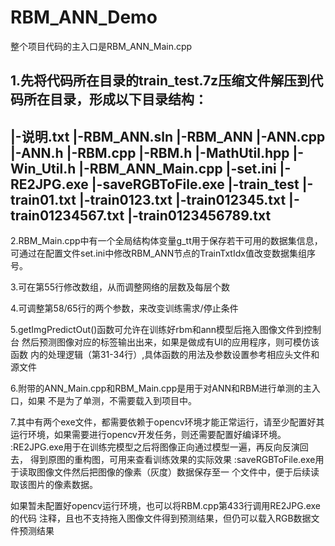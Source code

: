 # RBM_ANN_Demo

整个项目代码的主入口是RBM_ANN_Main.cpp

1.先将代码所在目录的train_test.7z压缩文件解压到代码所在目录，形成以下目录结构：
---------------------------
|-说明.txt
|-RBM_ANN.sln
|-RBM_ANN
  |-ANN.cpp	
  |-ANN.h
  |-RBM.cpp
  |-RBM.h
  |-MathUtil.hpp
  |-Win_Util.h
  |-RBM_ANN_Main.cpp
  |-set.ini
  |-RE2JPG.exe
  |-saveRGBToFile.exe
  |-train_test
    |-train01.txt
    |-train0123.txt
    |-train012345.txt
    |-train01234567.txt
    |-train0123456789.txt
---------------------------

2.RBM_Main.cpp中有一个全局结构体变量g_tt用于保存若干可用的数据集信息，
可通过在配置文件set.ini中修改RBM_ANN节点的TrainTxtIdx值改变数据集组序号。

3.可在第55行修改数组，从而调整网络的层数及每层个数

4.可调整第58/65行的两个参数，来改变训练需求/停止条件

5.getImgPredictOut()函数可允许在训练好rbm和ann模型后拖入图像文件到控制台
然后预测图像对应的标签输出出来，如果是做成有UI的应用程序，则可模仿该函数
内的处理逻辑（第31-34行）,具体函数的用法及参数设置参考相应头文件和源文件

6.附带的ANN_Main.cpp和RBM_Main.cpp是用于对ANN和RBM进行单测的主入口，如果
不是为了单测，不需要载入到项目中。

7.其中有两个exe文件，都需要依赖于opencv环境才能正常运行，请至少配置好其
运行环境，如果需要进行opencv开发任务，则还需要配置好编译环境。
 :RE2JPG.exe用于在训练完模型之后将图像正向通过模型一遍，再反向反演回去，
得到原图的重构图，可用来查看训练效果的实际效果
 :saveRGBToFile.exe用于读取图像文件然后把图像的像素（灰度）数据保存至一
个文件中，便于后续读取该图片的像素数据。

 如果暂未配置好opencv运行环境，也可以将RBM.cpp第433行调用RE2JPG.exe的代码
注释，且也不支持拖入图像文件得到预测结果，但仍可以载入RGB数据文件预测结果
